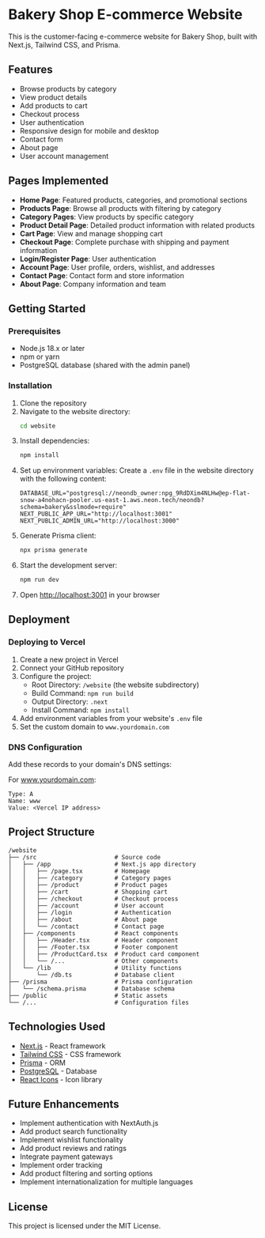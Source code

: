 # Bakery Shop E-commerce Website

This is the customer-facing e-commerce website for Bakery Shop, built with Next.js, Tailwind CSS, and Prisma.

## Features

- Browse products by category
- View product details
- Add products to cart
- Checkout process
- User authentication
- Responsive design for mobile and desktop
- Contact form
- About page
- User account management

## Pages Implemented

- **Home Page**: Featured products, categories, and promotional sections
- **Products Page**: Browse all products with filtering by category
- **Category Pages**: View products by specific category
- **Product Detail Page**: Detailed product information with related products
- **Cart Page**: View and manage shopping cart
- **Checkout Page**: Complete purchase with shipping and payment information
- **Login/Register Page**: User authentication
- **Account Page**: User profile, orders, wishlist, and addresses
- **Contact Page**: Contact form and store information
- **About Page**: Company information and team

## Getting Started

### Prerequisites

- Node.js 18.x or later
- npm or yarn
- PostgreSQL database (shared with the admin panel)

### Installation

1. Clone the repository
2. Navigate to the website directory:
   ```bash
   cd website
   ```
3. Install dependencies:
   ```bash
   npm install
   ```
4. Set up environment variables:
   Create a `.env` file in the website directory with the following content:
   ```
   DATABASE_URL="postgresql://neondb_owner:npg_9RdDXim4NLHw@ep-flat-snow-a4nohacn-pooler.us-east-1.aws.neon.tech/neondb?schema=bakery&sslmode=require"
   NEXT_PUBLIC_APP_URL="http://localhost:3001"
   NEXT_PUBLIC_ADMIN_URL="http://localhost:3000"
   ```
5. Generate Prisma client:
   ```bash
   npx prisma generate
   ```
6. Start the development server:
   ```bash
   npm run dev
   ```
7. Open [http://localhost:3001](http://localhost:3001) in your browser

## Deployment

### Deploying to Vercel

1. Create a new project in Vercel
2. Connect your GitHub repository
3. Configure the project:
   - Root Directory: `/website` (the website subdirectory)
   - Build Command: `npm run build`
   - Output Directory: `.next`
   - Install Command: `npm install`
4. Add environment variables from your website's `.env` file
5. Set the custom domain to `www.yourdomain.com`

### DNS Configuration

Add these records to your domain's DNS settings:

For www.yourdomain.com:
```
Type: A
Name: www
Value: <Vercel IP address>
```

## Project Structure

```
/website
├── /src                      # Source code
│   ├── /app                  # Next.js app directory
│   │   ├── /page.tsx         # Homepage
│   │   ├── /category         # Category pages
│   │   ├── /product          # Product pages
│   │   ├── /cart             # Shopping cart
│   │   ├── /checkout         # Checkout process
│   │   ├── /account          # User account
│   │   ├── /login            # Authentication
│   │   ├── /about            # About page
│   │   └── /contact          # Contact page
│   ├── /components           # React components
│   │   ├── /Header.tsx       # Header component
│   │   ├── /Footer.tsx       # Footer component
│   │   ├── /ProductCard.tsx  # Product card component
│   │   └── /...              # Other components
│   └── /lib                  # Utility functions
│       └── /db.ts            # Database client
├── /prisma                   # Prisma configuration
│   └── /schema.prisma        # Database schema
├── /public                   # Static assets
└── /...                      # Configuration files
```

## Technologies Used

- [Next.js](https://nextjs.org/) - React framework
- [Tailwind CSS](https://tailwindcss.com/) - CSS framework
- [Prisma](https://www.prisma.io/) - ORM
- [PostgreSQL](https://www.postgresql.org/) - Database
- [React Icons](https://react-icons.github.io/react-icons/) - Icon library

## Future Enhancements

- Implement authentication with NextAuth.js
- Add product search functionality
- Implement wishlist functionality
- Add product reviews and ratings
- Integrate payment gateways
- Implement order tracking
- Add product filtering and sorting options
- Implement internationalization for multiple languages

## License

This project is licensed under the MIT License.
